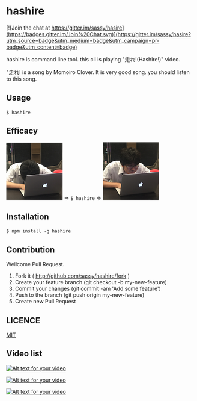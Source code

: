 hashire
==

[![Join the chat at https://gitter.im/sassy/hasire](https://badges.gitter.im/Join%20Chat.svg)](https://gitter.im/sassy/hasire?utm_source=badge&utm_medium=badge&utm_campaign=pr-badge&utm_content=badge)

hashire is command line tool. this cli is playing "走れ!(Hashire!)" video.

"走れ! is a song by Momoiro Clover. It is very good song. you should listen to this song.

## Usage

```
$ hashire
```

## Efficacy

![before](img/before.png) => ``$ hashire`` =>  ![after](img/after.png)


## Installation

```
$ npm install -g hashire
```

## Contribution

Wellcome Pull Request.

1. Fork it ( http://github.com/sassy/hashire/fork )
2. Create your feature branch (git checkout -b my-new-feature)
3. Commit your changes (git commit -am 'Add some feature')
4. Push to the branch (git push origin my-new-feature)
5. Create new Pull Request

## LICENCE

[MIT](https://github.com/sassy/hashire/blob/master/LICENSE)

## Video list


[![Alt text for your video](http://img.youtube.com/vi/QSI-dvBS4JI/0.jpg)](http://www.youtube.com/watch?v=QSI-dvBS4JI)

[![Alt text for your video](http://img.youtube.com/vi/tCD81ACqUYk/0.jpg)](http://www.youtube.com/watch?v=tCD81ACqUYk)

[![Alt text for your video](http://img.youtube.com/vi/hGEcfSV_nA8/0.jpg)](http://www.youtube.com/watch?v=hGEcfSV_nA8)
